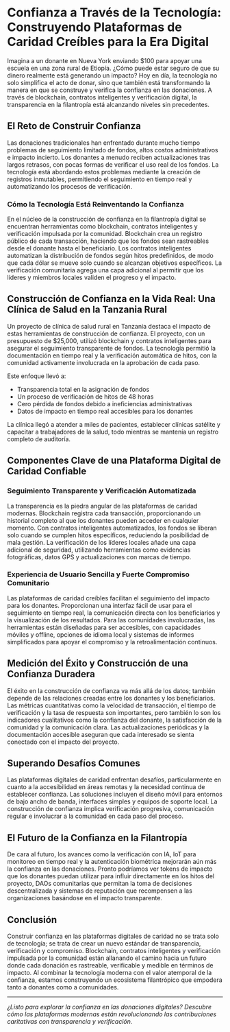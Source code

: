 # Confianza a Través de la Tecnología: Construyendo Plataformas de Caridad Creíbles para la Era Digital

Imagina a un donante en Nueva York enviando $100 para apoyar una escuela en una zona rural de Etiopía. ¿Cómo puede estar seguro de que su dinero realmente está generando un impacto? Hoy en día, la tecnología no solo simplifica el acto de donar, sino que también está transformando la manera en que se construye y verifica la confianza en las donaciones. A través de blockchain, contratos inteligentes y verificación digital, la transparencia en la filantropía está alcanzando niveles sin precedentes.

## El Reto de Construir Confianza

Las donaciones tradicionales han enfrentado durante mucho tiempo problemas de seguimiento limitado de fondos, altos costos administrativos e impacto incierto. Los donantes a menudo reciben actualizaciones tras largos retrasos, con pocas formas de verificar el uso real de los fondos. La tecnología está abordando estos problemas mediante la creación de registros inmutables, permitiendo el seguimiento en tiempo real y automatizando los procesos de verificación.

### Cómo la Tecnología Está Reinventando la Confianza

En el núcleo de la construcción de confianza en la filantropía digital se encuentran herramientas como blockchain, contratos inteligentes y verificación impulsada por la comunidad. Blockchain crea un registro público de cada transacción, haciendo que los fondos sean rastreables desde el donante hasta el beneficiario. Los contratos inteligentes automatizan la distribución de fondos según hitos predefinidos, de modo que cada dólar se mueve solo cuando se alcanzan objetivos específicos. La verificación comunitaria agrega una capa adicional al permitir que los líderes y miembros locales validen el progreso y el impacto.

## Construcción de Confianza en la Vida Real: Una Clínica de Salud en la Tanzania Rural

Un proyecto de clínica de salud rural en Tanzania destaca el impacto de estas herramientas de construcción de confianza. El proyecto, con un presupuesto de $25,000, utilizó blockchain y contratos inteligentes para asegurar el seguimiento transparente de fondos. La tecnología permitió la documentación en tiempo real y la verificación automática de hitos, con la comunidad activamente involucrada en la aprobación de cada paso.

Este enfoque llevó a:
- Transparencia total en la asignación de fondos
- Un proceso de verificación de hitos de 48 horas
- Cero pérdida de fondos debido a ineficiencias administrativas
- Datos de impacto en tiempo real accesibles para los donantes

La clínica llegó a atender a miles de pacientes, establecer clínicas satélite y capacitar a trabajadores de la salud, todo mientras se mantenía un registro completo de auditoría.

## Componentes Clave de una Plataforma Digital de Caridad Confiable

### Seguimiento Transparente y Verificación Automatizada

La transparencia es la piedra angular de las plataformas de caridad modernas. Blockchain registra cada transacción, proporcionando un historial completo al que los donantes pueden acceder en cualquier momento. Con contratos inteligentes automatizados, los fondos se liberan solo cuando se cumplen hitos específicos, reduciendo la posibilidad de mala gestión. La verificación de los líderes locales añade una capa adicional de seguridad, utilizando herramientas como evidencias fotográficas, datos GPS y actualizaciones con marcas de tiempo.

### Experiencia de Usuario Sencilla y Fuerte Compromiso Comunitario

Las plataformas de caridad creíbles facilitan el seguimiento del impacto para los donantes. Proporcionan una interfaz fácil de usar para el seguimiento en tiempo real, la comunicación directa con los beneficiarios y la visualización de los resultados. Para las comunidades involucradas, las herramientas están diseñadas para ser accesibles, con capacidades móviles y offline, opciones de idioma local y sistemas de informes simplificados para apoyar el compromiso y la retroalimentación continuos.

## Medición del Éxito y Construcción de una Confianza Duradera

El éxito en la construcción de confianza va más allá de los datos; también depende de las relaciones creadas entre los donantes y los beneficiarios. Las métricas cuantitativas como la velocidad de transacción, el tiempo de verificación y la tasa de respuesta son importantes, pero también lo son los indicadores cualitativos como la confianza del donante, la satisfacción de la comunidad y la comunicación clara. Las actualizaciones periódicas y la documentación accesible aseguran que cada interesado se sienta conectado con el impacto del proyecto.

## Superando Desafíos Comunes

Las plataformas digitales de caridad enfrentan desafíos, particularmente en cuanto a la accesibilidad en áreas remotas y la necesidad continua de establecer confianza. Las soluciones incluyen el diseño móvil para entornos de bajo ancho de banda, interfaces simples y equipos de soporte local. La construcción de confianza implica verificación progresiva, comunicación regular e involucrar a la comunidad en cada paso del proceso.

## El Futuro de la Confianza en la Filantropía

De cara al futuro, los avances como la verificación con IA, IoT para monitoreo en tiempo real y la autenticación biométrica mejorarán aún más la confianza en las donaciones. Pronto podríamos ver tokens de impacto que los donantes puedan utilizar para influir directamente en los hitos del proyecto, DAOs comunitarias que permitan la toma de decisiones descentralizada y sistemas de reputación que recompensen a las organizaciones basándose en el impacto transparente.

## Conclusión

Construir confianza en las plataformas digitales de caridad no se trata solo de tecnología; se trata de crear un nuevo estándar de transparencia, verificación y compromiso. Blockchain, contratos inteligentes y verificación impulsada por la comunidad están allanando el camino hacia un futuro donde cada donación es rastreable, verificable y medible en términos de impacto. Al combinar la tecnología moderna con el valor atemporal de la confianza, estamos construyendo un ecosistema filantrópico que empodera tanto a donantes como a comunidades.

---

*¿Listo para explorar la confianza en las donaciones digitales? Descubre cómo las plataformas modernas están revolucionando las contribuciones caritativas con transparencia y verificación.*
